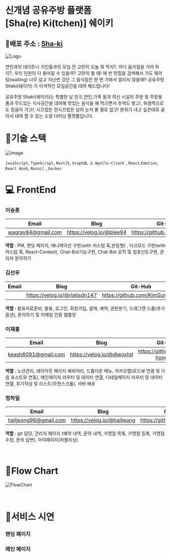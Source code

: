 # 신개념 공유주방 플랫폼 </br>[Sha(re) Ki(tchen)] 쉐이키

## 🍳배포 주소 : [Sha-ki](https://sha-ki.shop/ "Project Link")

![Logo](https://user-images.githubusercontent.com/80080990/183401984-5e414592-acbc-4bc7-a62c-d1b5974f00a0.png)

연인과의 데이트나 지인들과의 모임 전 고민이 오늘 뭐 먹지?, 어디 음식점을 가야 하지?, 우리 인원이 다 들어갈 수 있을까? 고민이 될 때! 매 번 맛집을 검색해서 가도 웨이팅(waiting) 너무 길고 지난번 갔던 그 음식점은 한 번 가봐서 끌리지 않을때!! 공유주방 Shaki(쉐이키) 가 이색적인 모임공간을 대여 해드립니다!

공유주방 Shaki(쉐이키)는 특별한 날 친구,연인,가족 들과 최신 시설의 주방 및 주방용품과 무드있는 식사공간을 대여해 맛있는 음식을 해 먹으면서 추억도 쌓고!, 위생적으로도 믿음이 가고!, 시끄럽든 안시끄럽든 남의 눈치 볼 필요 없고! 분위기 내고 싶은대로 골라서 대여 할 수 있는 소셜 다이닝 플랫폼입니다.
</br>

# 🍳기술 스택

![image](https://user-images.githubusercontent.com/72030487/185743451-bc620020-83d4-4761-9ccd-082d7ec85311.png)

`JavaScript`, `TypeScript`, `NextJS`, `GraphQL & Apollo-Client` , `React`,`Emotion`,
`React Hook`, `Recoil` , `Docker`
</br>

# :computer: FrontEnd

### 이승훈

|       Email        |           Blog           |           Git-Hub            |
| :----------------: | :----------------------: | :--------------------------: |
| wagray84@gmail.com | https://velog.io/@blee94 | https://github.com/Bestlee94 |

**역할** : PM, 랜딩 페이지, 애니메이션 구현(with 커스텀 훅,반응형) , 다크모드 구현(with 커스텀 훅, React-Context), Chat-Bot기능구현, Chat-Bot 로직 및 컴포넌트구현, 관리자 문의하기

### 김선우

| Email |             Blog              |            Git-Hub            |
| :---: | :---------------------------: | :---------------------------: |
|       | https://velog.io/@rlatjsdn147 | https://github.com/KimSunWooo |

**역할** : 발표자료준비, 발표, 로그인, 회원가입, 결제, 예약, 권한분기, 드래그앤 드롭(추가옵션), 문의하기 및 이메일 인증 템플릿

### 이재홍

|        Email        |           Blog            |             Git-Hub             |
| :-----------------: | :-----------------------: | :-----------------------------: |
| keash8091@gmail.com | https://velog.io/@dlwoxhd | https://github.com/Jae-hong-lee |

**역할** : 노션관리, 레이아웃 페이지 예외처리, 드롭다운 메뉴, 카카오맵(로드뷰 연결 및 다음 포스트와 연동), 메인페이지 라우터 및 데이터 연결, 디테일페이지 라우터 및 데이터 연결, 후기작성 및 리스트(무한스크롤), 서버 배포

### 정하일

|         Email         |            Blog             |           Git-Hub            |
| :-------------------: | :-------------------------: | :--------------------------: |
| hailjeong96@gmail.com | https://velog.io/@hailjeong | https://github.com/hailjeong |

**역할** : git 담당, 관리자 페이지 (예약 내역, 문의 내역, 가맹점 목록, 가맹점 등록, 가맹점 수정, 문의 답변), 마이페이지(퍼블리싱)

</br>

# 🍳Flow Chart

![FlowChart](https://user-images.githubusercontent.com/72030487/185743170-ed481d07-2e45-4606-8dfb-ba731f7b578e.png)

</br>

# 🍳서비스 시연

### 랜딩 페이지

### 메인 페이지

<!--
![main2](https://user-images.githubusercontent.com/87798108/182107736-d37192cf-5c4c-4e70-b8f8-4bc139e821af.gif) -->

